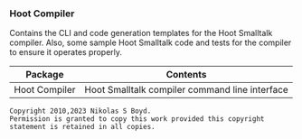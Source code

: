 ### Hoot Compiler

Contains the CLI and code generation templates for the Hoot Smalltalk compiler.
Also, some sample Hoot Smalltalk code and tests for the compiler to ensure it operates properly.

| **Package** | **Contents** |
| ----------- | ------------ |
| Hoot Compiler | Hoot Smalltalk compiler command line interface |


```
Copyright 2010,2023 Nikolas S Boyd.
Permission is granted to copy this work provided this copyright statement is retained in all copies.
```
